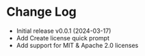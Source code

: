 # Change Log


- Initial release 
v0.0.1 (2024-03-17)
- Add Create license quick prompt
- Add support for MIT & Apache 2.0 licenses

